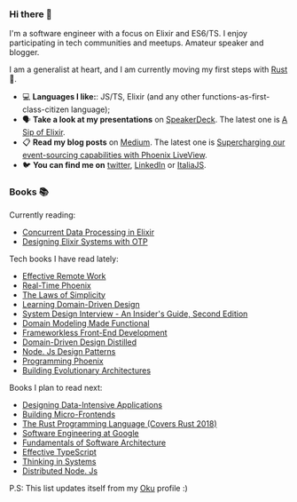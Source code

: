 ### Hi there 👋

<!--
**simonedavico/simonedavico** is a ✨ _special_ ✨ repository because its `README.md` (this file) appears on your GitHub profile.
-->

I'm a software engineer with a focus on Elixir and ES6/TS. I enjoy participating in tech communities and meetups. Amateur speaker and blogger. 

I am a generalist at heart, and I am currently moving my first steps with [Rust](https://www.rust-lang.org/) 🦀. 

- 💻 **Languages I like:**: JS/TS, Elixir (and any other functions-as-first-class-citizen language);
- 🗣 **Take a look at my presentations** on [SpeakerDeck](https://speakerdeck.com/simonedavico). The latest one is [A Sip of Elixir](https://speakerdeck.com/simonedavico/a-sip-of-elixir).
- 📋 **Read my blog posts** on [Medium](https://medium.com/@sdavico). The latest one is [Supercharging our event-sourcing capabilities with Phoenix LiveView](https://medium.com/casavo/supercharging-our-event-sourcing-capabilities-with-phoenix-liveview-c4a9d1d4ab99).
- 🐦 **You can find me on** [twitter](https://twitter.com/simonedavico), [LinkedIn](https://linkedin.com/in/simonedavico) or [ItaliaJS](https://italia-js.org/).

### Books 📚

Currently reading:

* [Concurrent Data Processing in Elixir](https://oku.club/book/concurrent-data-processing-in-elixir-by-svilen-gospodinov-zx9Ks)
* [Designing Elixir Systems with OTP](https://oku.club/book/designing-elixir-systems-with-otp-by-james-edward-gray-ii-jDOZp)

Tech books I have read lately:

* [Effective Remote Work](https://oku.club/book/effective-remote-work-by-dr-james-stanier-avU5y)
* [Real-Time Phoenix](https://oku.club/book/real-time-phoenix-by-stephen-bussey-ncVAB)
* [The Laws of Simplicity](https://oku.club/book/the-laws-of-simplicity-by-john-maeda-s7DYi)
* [Learning Domain-Driven Design](https://oku.club/book/learning-domain-driven-design-by-vlad-khononov-GDkTP)
* [System Design Interview - An Insider's Guide, Second Edition](https://oku.club/book/system-design-interview-an-insiders-g...-by-alex-xu-i9AHx)
* [Domain Modeling Made Functional](https://oku.club/book/domain-modeling-made-functional-by-scott-wlaschin-Uu0bJ)
* [Frameworkless Front-End Development](https://oku.club/book/frameworkless-front-end-development-by-francesco-strazzullo-vgbH2)
* [Domain-Driven Design Distilled](https://oku.club/book/domain-driven-design-distilled-by-vaughn-vernon-HuotC)
* [Node. Js Design Patterns](https://oku.club/book/node-js-design-patterns-by-mario-casciaro-D7KR3)
* [Programming Phoenix](https://oku.club/book/programming-phoenix-by-jose-valim-xYWpd)
* [Building Evolutionary Architectures](https://oku.club/book/building-evolutionary-architectures-by-neal-ford-dXxoU)

Books I plan to read next:

* [Designing Data-Intensive Applications](https://oku.club/book/designing-data-intensive-applications-by-martin-kleppmann-mNYMn)
* [Building Micro-Frontends](https://oku.club/book/building-micro-frontends-by-luca-mezzalira-kIOIM)
* [The Rust Programming Language (Covers Rust 2018)](https://oku.club/book/the-rust-programming-language-by-carol-nichols-byejY)
* [Software Engineering at Google](https://oku.club/book/software-engineering-at-google-by-titus-winters-X8Af4)
* [Fundamentals of Software Architecture](https://oku.club/book/fundamentals-of-software-architecture-by-neal-ford-JkPDm)
* [Effective TypeScript](https://oku.club/book/effective-typescript-by-dan-vanderkam-aEUUa)
* [Thinking in Systems](https://oku.club/book/thinking-in-systems-by-donella-meadows-IEhaq)
* [Distributed Node. Js](https://oku.club/book/distributed-node-js-by-ii-thomas-hunter-CiGEo)

P.S: This list updates itself from my [Oku](https://oku.club/user/simonedavico) profile :)
